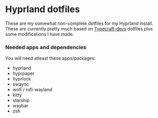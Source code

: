 # Hyprland dotfiles

These are my somewhat non-complete dotfiles for my Hyprland install. These are currently pretty much based on [Typecraft-devs](https://github.com/typecraft-dev/dotfiles) dotfiles
plus some modifications I have made.


### Needed apps and dependencies

You will need atleast these apps/packages:

- hyprland
- hyprpaper
- hyprlock
- swaync
- wofi / rofi-wayland
- kitty
- starship
- waybar
- zsh

